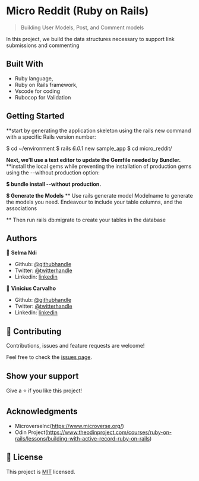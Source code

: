 # Micro Reddit (Ruby on Rails)

>  Building User Models, Post, and Comment models


In this project, we build the data structures necessary to support link submissions and commenting

## Built With

- Ruby language,
- Ruby on Rails framework,
- Vscode for coding
- Rubocop for Validation


## Getting Started

**start by generating the application skeleton using the rails new command with a specific Rails version number:

$ cd ~/environment
$ rails _6.0.1_ new sample_app
$ cd micro_reddit/

**Next, we’ll use a text editor to update the Gemfile needed by Bundler.**
**install the local gems while preventing the installation of production gems using the --without production option:

**$ bundle install --without production.**

**$ Generate the Models**
** Use 
rails generate model Modelname
to generate the models you need. Endeavour to include your table columns, and the associations


** Then run rails db:migrate to create your tables in the database

## Authors

👤 **Selma Ndi**

- Github: [@githubhandle](https://github.com/Datagirlcmr)
- Twitter: [@twitterhandle](https://twitter.com/SelmaNdi)
- Linkedin: [linkedin](https://www.linkedin.com/in/selma-ndi-datagirl-imba-8976ab32/)

👤 **Vinicius Carvalho**

- Github: [@githubhandle](https://github.com/kazumaki)
- Twitter: [@twitterhandle](https://twitter.com/iKazumaki/)
- Linkedin: [linkedin](https://www.linkedin.com/in/vinicius-campos-carvalho-3526a1192/)

## 🤝 Contributing

Contributions, issues and feature requests are welcome!

Feel free to check the [issues page](https://github.com/kazumaki/micro-reddit/issues).

## Show your support

Give a ⭐️ if you like this project!

## Acknowledgments

- MicroverseInc(https://www.microverse.org/)
- Odin Project(https://www.theodinproject.com/courses/ruby-on-rails/lessons/building-with-active-record-ruby-on-rails)


## 📝 License

This project is [MIT](lic.url) licensed.